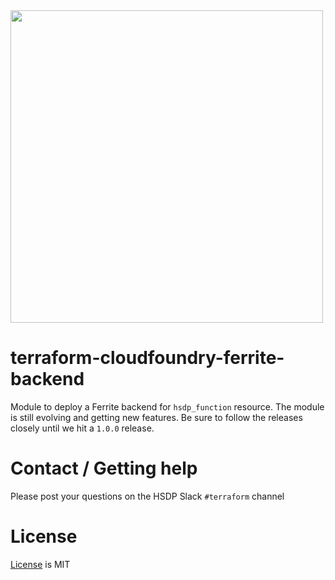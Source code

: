<img src="https://cdn.rawgit.com/hashicorp/terraform-website/master/content/source/assets/images/logo-hashicorp.svg" width="500px">

# terraform-cloudfoundry-ferrite-backend

Module to deploy a Ferrite backend for `hsdp_function` resource. The module is still evolving and getting
new features. Be sure to follow the releases closely until we hit a `1.0.0` release.

<!--- BEGIN_TF_DOCS --->
<!--- END_TF_DOCS --->

# Contact / Getting help

Please post your questions on the HSDP Slack `#terraform` channel

# License
[License](./LICENSE.md) is MIT

